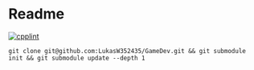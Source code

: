 # Readme
[![cpplint](https://github.com/LukasW352435/GameDev/actions/workflows/cpplint.yml/badge.svg)](https://github.com/LukasW352435/GameDev/actions/workflows/cpplint.yml)

````
git clone git@github.com:LukasW352435/GameDev.git && git submodule init && git submodule update --depth 1
````
